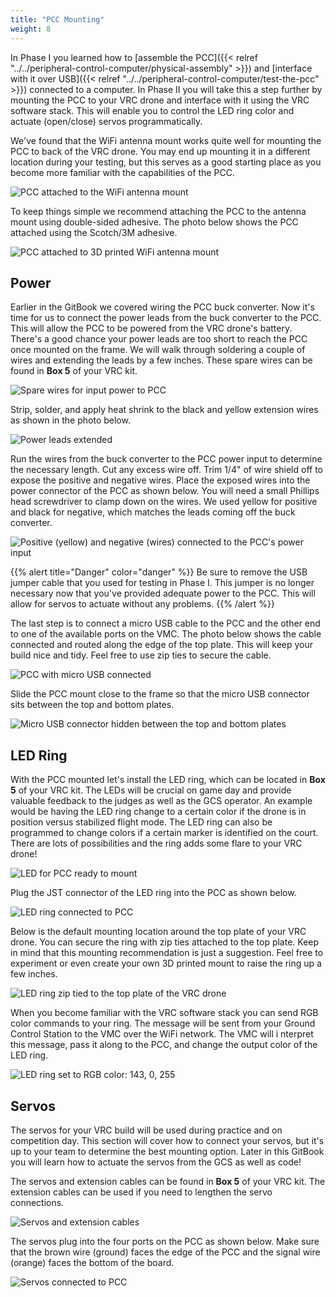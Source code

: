 ```yaml
---
title: "PCC Mounting"
weight: 8
---
```


In Phase I you learned how to
[assemble the PCC]({{< relref "../../peripheral-control-computer/physical-assembly" >}})
and
[interface with it over USB]({{< relref "../../peripheral-control-computer/test-the-pcc" >}})
connected to a computer. In Phase II you will take this a step further
by mounting the PCC to your VRC drone and interface with it using
the VRC software stack. This will enable you to control the LED ring
color and actuate (open/close) servos programmatically.

We've found that the WiFi antenna mount works quite well for mounting the
PCC to back of the VRC drone. You may end up mounting it in a different
location during your testing, but this serves as a good starting place as
you become more familiar with the capabilities of the PCC.

![PCC attached to the WiFi antenna mount](pcc_zoomed_and_mounted.jpg)

To keep things simple we recommend attaching the PCC to the antenna mount
using double-sided adhesive. The photo below shows the PCC attached
using the Scotch/3M adhesive.

![PCC attached to 3D printed WiFi antenna mount](pcc_mounted_side_view.jpg)

## Power

Earlier in the GitBook we covered wiring the PCC buck converter.
Now it's time for us to connect the power leads from the buck converter to the PCC.
This will allow the PCC to be powered from the VRC drone's battery.
There's a good chance your power leads are too short to reach the PCC once
mounted on the frame. We will walk through soldering a couple of wires and
extending the leads by a few inches. These spare wires can be found in
**Box 5** of your VRC kit.

![Spare wires for input power to PCC](pcc_wires_to_be_soldered.jpg)

Strip, solder, and apply heat shrink to the black and yellow
extension wires as shown in the photo below.

![Power leads extended](pcc_wires_soldered.jpg)

Run the wires from the buck converter to the PCC power input to determine
the necessary length. Cut any excess wire off. Trim 1/4" of wire shield off to
expose the positive and negative wires. Place the exposed wires into the power
connector of the PCC as shown below. You will need a small Phillips head
screwdriver to clamp down on the wires. We used yellow for positive and black
for negative, which matches the leads coming off the buck converter.

![Positive (yellow) and negative (wires) connected to the PCC's power input](pcc_buck_converter_power.jpg)

{{% alert title="Danger" color="danger" %}}
Be sure to remove the USB jumper cable that you used for testing in Phase I.
This jumper is no longer necessary now that you've provided adequate power
to the PCC. This will allow for servos to actuate without any problems.
{{% /alert %}}

The last step is to connect a micro USB cable to the PCC and the other
end to one of the available ports on the VMC. The photo below shows
the cable connected and routed along the edge of the top plate. This
will keep your build nice and tidy. Feel free to use zip ties to secure the cable.

![PCC with micro USB connected](pcc_usb_cable.jpg)

Slide the PCC mount close to the frame so that the micro USB
connector sits between the top and bottom plates.

![Micro USB connector hidden between the top and bottom plates](pcc_mounted_complete.jpg)

## LED Ring

With the PCC mounted let's install the LED ring, which can be located in
**Box 5** of your VRC kit. The LEDs will be crucial on game day and provide
valuable feedback to the judges as well as the GCS operator. An example would
be having the LED ring change to a certain color if the drone is in position
versus stabilized flight mode. The LED ring can also be programmed to change colors
if a certain marker is identified on the court. There are lots of possibilities
and the ring adds some flare to your VRC drone!

![LED for PCC ready to mount](led_ring.jpg)

Plug the JST connector of the LED ring into the PCC as shown below.

![LED ring connected to PCC](led_connected_to_pcc.jpg)

Below is the default mounting location around the top plate of your VRC drone.
You can secure the ring with zip ties attached to the top plate.
Keep in mind that this mounting recommendation is just a suggestion.
Feel free to experiment or even create your own 3D printed mount to raise
the ring up a few inches.

![LED ring zip tied to the top plate of the VRC drone](led_ring_with_zip_ties.jpg)

When you become familiar with the VRC software stack you can send RGB
color commands to your ring. The message will be sent from your
Ground Control Station to the VMC over the WiFi network. The VMC will i
nterpret this message, pass it along to the PCC, and change the output color
of the LED ring.

![LED ring set to RGB color: 143, 0, 255](led_ring_turned_on.jpg)

## Servos

The servos for your VRC build will be used during practice and on
competition day. This section will cover how to connect your servos,
but it's up to your team to determine the best mounting option.
Later in this GitBook you will learn how to actuate the servos from the
GCS as well as code!

The servos and extension cables can be found in **Box 5** of your VRC kit.
The extension cables can be used if you need to lengthen the servo connections.

![Servos and extension cables](servos_and_extension_cables.jpg)

The servos plug into the four ports on the PCC as shown below.
Make sure that the brown wire (ground) faces the edge of the PCC and the
signal wire (orange) faces the bottom of the board.

![Servos connected to PCC](servos_connected_to_pcc.jpg)
